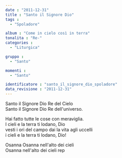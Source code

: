```yaml
---
date : "2011-12-31"
title : "Santo il Signore Dio"
tags : 
  - "Spoladore"

album : "Come in cielo così in terra"
tonalita : "Re-"
categories : 
  - "Liturgica"

gruppo : 
  - "Santo"

momenti : 
  - "Santo"

identificatore : "santo_il_signore_dio_spoladore"
data_revisione : "2011-12-31"
---
```

  
  
  
Santo il Signore Dio Re del Cielo  
Santo il Signore Dio Re dell'universo.     
  
Hai fatto tutte le cose con meraviglia.  
I cieli e la terra ti lodano, Dio  
vesti i ori del campo dai la vita agli uccelli  
i cieli e la terra ti lodano, Dio!  
  
Osanna Osanna nell'alto dei cieli  
Osanna nell'alto dei cieli rep  
  
  
  
